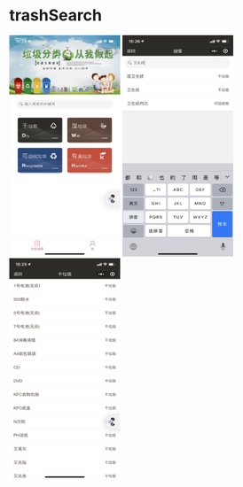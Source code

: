 # trashSearch
<img src="demo_1.jpg" width="200px" height="400px" />
<img src="demo_2.jpg" width="200px" height="400px" />
<img src="demo_3.jpg" width="200px" height="400px" />


